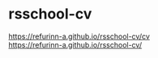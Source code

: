 # rsschool-cv
https://refurinn-a.github.io/rsschool-cv/cv  
https://refurinn-a.github.io/rsschool-cv/
